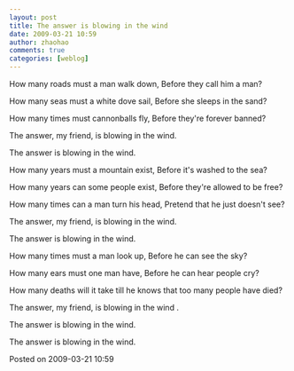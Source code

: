 ```yaml
---
layout: post
title: The answer is blowing in the wind
date: 2009-03-21 10:59
author: zhaohao
comments: true
categories: [weblog]
---
```

How many roads must a man walk down, Before they call him a man?

How many seas must a white dove sail, Before she sleeps in the sand?

How many times must cannonballs fly, Before they're forever banned?

The answer, my friend, is blowing in the wind.

The answer is blowing in the wind.

How many years must a mountain exist, Before it's washed to the sea?

How many years can some people exist, Before they're allowed to be free?

How many times can a man turn his head, Pretend that he just doesn't see?

The answer, my friend, is blowing in the wind.

The answer is blowing in the wind.

How many times must a man look up, Before he can see the sky?

How many ears must one man have, Before he can hear people cry?

How many deaths will it take till he knows that too many people have died?

The answer, my friend, is blowing in the wind .

The answer is blowing in the wind.

The answer is blowing in the wind.

Posted on 2009-03-21 10:59
